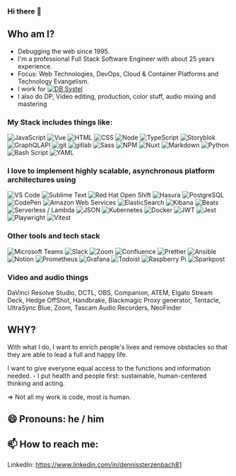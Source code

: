 ### Hi there 👋


## Who am I?
- Debugging the web since 1995.
- I'm a professional Full Stack Software Engineer with about 25 years experience.
- Focus: Web Technologies, DevOps, Cloud & Container Platforms and Technology Evangelism.
- I work for [<img alt="DB Systel" src="https://img.shields.io/badge/-DB%20Systel-F01414?style=flat&logo=deutsche-bahn&logoColor=white" />](https://www.dbsystel.de/dbsystel)
- I also do DP, Video editing, production, color stuff, audio mixing and mastering

### My Stack includes things like:

<p>
<img alt="JavaScript" src="https://img.shields.io/badge/-JavaScript-505050?style=flat&logo=JavaScript&logoColor=F7DF1E" />
<img alt="Vue" src="https://img.shields.io/badge/-Vue-4FC08D?style=flat&logo=vue.js&logoColor=white" />
<img alt="HTML" src="https://img.shields.io/badge/-HTML-E34F26?style=flat&logo=Html5&logoColor=white" />
<img alt="CSS" src="https://img.shields.io/badge/-CSS-1572B6?style=flat&logo=css3&logoColor=white" />
<img alt="Node" src="https://img.shields.io/badge/-Node-339933?style=flat&logo=node.js&logoColor=white" />
<img alt="TypeScript" src="https://img.shields.io/badge/-TypeScript-007ACC?style=flat&logo=typeScript&logoColor=white" />
<img alt="Storyblok" src="https://img.shields.io/badge/-storyblok-09b3af?style=flat&logo=storyblok&logoColor=white" />
<img alt="GraphQLAPI" src="https://img.shields.io/badge/-GraphQL-E535AB?style=flat&logo=graphql&logoColor=white" />
<img alt="git" src="https://img.shields.io/badge/-Git-F05032?style=flat&logo=git&logoColor=white" />
<img alt="gitlab" src="https://img.shields.io/badge/-Gitlab-505050?style=flat&logo=gitlab&logoColor=white" />
<img alt="Sass" src="https://img.shields.io/badge/-Sass-CC6699?style=flat&logo=sass&logoColor=white" />
<img alt="NPM" src="https://img.shields.io/badge/-NPM-CB3837?style=flat&logo=npm&logoColor=white" />
<img alt="Nuxt" src="https://img.shields.io/badge/-Nuxt-00C58E?style=flat&logo=Nuxt.js&logoColor=white" />
<img alt="Markdown" src="https://img.shields.io/badge/-Markdown-000000?style=flat&logo=Markdown&logoColor=white" />
<img alt="Python" src="https://img.shields.io/badge/python-3670A0?style=flat&logo=python&logoColor=ffdd54" />
<img alt="Bash Script" src="https://img.shields.io/badge/bash_script-%23121011.svg?style=flat&logo=gnu-bash&logoColor=white" />
<img alt="YAML" src="https://img.shields.io/badge/yaml-%23ffffff.svg?style=flat&logo=yaml&logoColor=151515" />
</p>

### I love to implement highly scalable, asynchronous platform architectures using 

<p>
<img alt="VS Code" src="https://img.shields.io/badge/-VS%20Code-007ACC?style=flat&logo=visual-studio-code&logoColor=white" />
<img alt="Sublime Text" src="https://img.shields.io/badge/-Sublime%20Text-FF9800?style=flat&logo=sublime-text&logoColor=444444" />
<img alt="Red Hat Open Shift" src="https://img.shields.io/badge/-Red%20Hat%20Open%20Shift-EE0000?style=flat&logo=red-hat-open-shift&logoColor=white" />
<img alt="Hasura" src="https://img.shields.io/badge/-Hasura-1EB4D4?style=flat&logo=hasura&logoColor=white" />
<img alt="PostgreSQL" src="https://img.shields.io/badge/-PostgreSQL-336791?style=flat&logo=postgresql&logoColor=white" />
<img alt="CodePen" src="https://img.shields.io/badge/-CodePen-000000?style=flat&logo=codepen&logoColor=white" />
<img alt="Amazon Web Services" src="https://img.shields.io/badge/-AWS-232F3E?style=flat&logo=amazon-aws&logoColor=white" />
<img alt="ElasticSearch" src="https://img.shields.io/badge/-ElasticSearch-005571?style=flat&logo=elasticsearch&logoColor=white" />
<img alt="Kibana" src="https://img.shields.io/badge/-Kibana-005571?style=flat&logo=kibana&logoColor=white" />
<img alt="Beats" src="https://img.shields.io/badge/-Beats-005571?style=flat&logo=beats&logoColor=white" />
<img alt="Serverless / Lambda" src="https://img.shields.io/badge/-Serverless, Lambdas-FD5750?style=flat&logo=serverless&logoColor=white" />
<img alt="JSON" src="https://img.shields.io/badge/-JSON-000000?style=flat&logo=JSON&logoColor=white" />
<img alt="Kubernetes" src="https://img.shields.io/badge/-Kubernetes-326CE5?style=flat&logo=Kubernetes&logoColor=white" />
<img alt="Docker" src="https://img.shields.io/badge/-Docker-2496ED?style=flat&logo=Docker&logoColor=white" />
<img alt="JWT" src="https://img.shields.io/badge/JWT-black?style=flat&logo=JSON%20web%20tokens" />
<img alt="Jest" src="https://img.shields.io/badge/-jest-%23C21325?style=flat&logo=jest&logoColor=white" />
<img alt="Playwright" src="https://img.shields.io/badge/-playwright-%232EAD33?style=flat&logo=playwright&logoColor=white" />
<img alt="Vitest" src="https://img.shields.io/badge/-Vitest-252529?style=flat&logo=vitest&logoColor=FCC72B" />
</p>

### Other tools and tech stack

<p>
<img alt="Microsoft Teams" src="https://img.shields.io/badge/-Microsoft%20Teams-6264A7?style=flat&logo=microsoft-teams&logoColor=white" />
<img alt="Slack" src="https://img.shields.io/badge/-Slack-4A154B?style=flat&logo=Slack&logoColor=white" />
<img alt="Zoom" src="https://img.shields.io/badge/-Zoom-2D8CFF?style=flat&logo=Zoom&logoColor=white" />
<img alt="Confluence" src="https://img.shields.io/badge/-Confluence-172B4D?style=flat&logo=Confluence&logoColor=white" />
<img alt="Prettier" src="https://img.shields.io/badge/-Prettier-F7B93E?style=flat&logo=Prettier&logoColor=white" />
<img alt="Ansible" src="https://img.shields.io/badge/-Ansible-EE0000?style=flat&logo=Ansible&logoColor=white" />
<img alt="Notion" src="https://img.shields.io/badge/-Notion-000000?style=flat&logo=Notion&logoColor=white" />
<img alt="Prometheus" src="https://img.shields.io/badge/-Prometheus-E6522C?style=flat&logo=Prometheus&logoColor=white" />  
<img alt="Grafana" src="https://img.shields.io/badge/-Grafana-F46800?style=flat&logo=Grafana&logoColor=white" />  
<img alt="Todoist" src="https://img.shields.io/badge/-Todoist-E44332?style=flat&logo=todoist&logoColor=white" />
<img alt="Raspberry Pi" src="https://img.shields.io/badge/-Raspberry%20pi-A22846?style=flat&logo=Raspberry-pi&logoColor=white" />
<img alt="Sparkpost" src="https://img.shields.io/badge/-Sparkpost-FA6423?style=flat&logo=Sparkpost&logoColor=white" />
</p>

### Video and audio things
<p>
  DaVinci Resolve Studio, DCTL, OBS, Companion, ATEM, Elgato Stream Deck, Hedge OffShot, Handbrake, Blackmagic Proxy generator, Tentacle, UltraSync Blue, Zoom, Tascam Audio Recorders, NeoFinder
</p>

## WHY?
With what I do, I want to enrich people's lives and remove obstacles so that they are able to lead a full and happy life.

I want to give everyone equal access to the functions and information needed. - I put health and people first: sustainable, human-centered thinking and acting.

=> Not all my work is code, most is human.


## 😄 Pronouns: he / him


## 📫 How to reach me:
LinkedIn: https://www.linkedin.com/in/dennissterzenbach81

